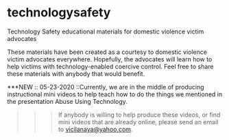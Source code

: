 # technologysafety
Technology Safety educational materials for domestic violence victim advocates

These materials have been created as a courtesy to domestic violence victim advocates everywhere. Hopefully, the advocates will learn how to help victims with technology-enabled coercive control. Feel free to share these materials with anybody that would benefit.

***NEW :: 05-23-2020 ::Currently, we are in the middle of producing instructional mini videos to help teach how to do the things we mentioned in the presentation Abuse Using Technology. 
>>> If anybody is willing to help produce these videos, or find mini videos that are already online, please send an email to vicilanaya@yahoo.com.
